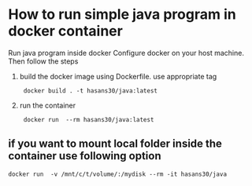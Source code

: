 # How to run simple java program in docker container
Run java program inside docker
Configure docker on your host machine.
Then follow the steps
 1. build the docker image using Dockerfile. use appropriate tag
 
    ```  docker build . -t hasans30/java:latest ```
 2. run the container
 
    ```  docker run  --rm hasans30/java:latest ```
    
## if you want to mount local folder inside the container use following option
``` docker run  -v /mnt/c/t/volume/:/mydisk --rm -it hasans30/java ```
